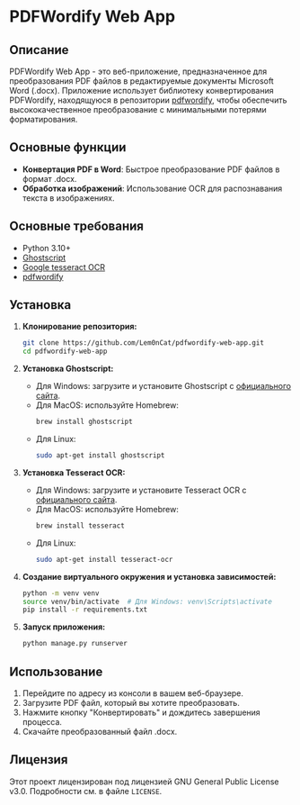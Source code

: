 # PDFWordify Web App

## Описание
PDFWordify Web App - это веб-приложение, предназначенное для преобразования PDF файлов в редактируемые документы Microsoft Word (.docx). Приложение использует библиотеку конвертирования PDFWordify, находящуюся в репозитории [pdfwordify](https://github.com/Lem0nCat/pdfwordify), чтобы обеспечить высококачественное преобразование с минимальными потерями форматирования.

## Основные функции
- **Конвертация PDF в Word**: Быстрое преобразование PDF файлов в формат .docx.
- **Обработка изображений**: Использование OCR для распознавания текста в изображениях.

## Основные требования
- Python 3.10+
- [Ghostscript](https://www.ghostscript.com/)
- [Google tesseract OCR](https://github.com/tesseract-ocr/tesseract)
- [pdfwordify](https://github.com/Lem0nCat/pdfwordify)

## Установка
1. **Клонирование репозитория:**
    ```bash
    git clone https://github.com/Lem0nCat/pdfwordify-web-app.git
    cd pdfwordify-web-app
    ```

2. **Установка Ghostscript:**
    - Для Windows: загрузите и установите Ghostscript с [официального сайта](https://www.ghostscript.com/download.html).
    - Для MacOS: используйте Homebrew:
      ```bash
      brew install ghostscript
      ```
    - Для Linux:
      ```bash
      sudo apt-get install ghostscript
      ```

3. **Установка Tesseract OCR:**
    - Для Windows: загрузите и установите Tesseract OCR с [официального сайта](https://github.com/tesseract-ocr/tesseract/wiki).
    - Для MacOS: используйте Homebrew:
      ```bash
      brew install tesseract
      ```
    - Для Linux:
      ```bash
      sudo apt-get install tesseract-ocr
      ```

4. **Создание виртуального окружения и установка зависимостей:**
    ```bash
    python -m venv venv
    source venv/bin/activate  # Для Windows: venv\Scripts\activate
    pip install -r requirements.txt
    ```

5. **Запуск приложения:**
    ```bash
    python manage.py runserver
    ```

## Использование
1. Перейдите по адресу из консоли в вашем веб-браузере.
2. Загрузите PDF файл, который вы хотите преобразовать.
3. Нажмите кнопку "Конвертировать" и дождитесь завершения процесса.
4. Скачайте преобразованный файл .docx.


## Лицензия
Этот проект лицензирован под лицензией GNU General Public License v3.0. Подробности см. в файле `LICENSE`.
